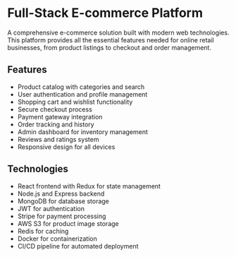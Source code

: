 # Full-Stack E-commerce Platform

A comprehensive e-commerce solution built with modern web technologies. This platform provides all the essential features needed for online retail businesses, from product listings to checkout and order management.

## Features
- Product catalog with categories and search
- User authentication and profile management
- Shopping cart and wishlist functionality
- Secure checkout process
- Payment gateway integration
- Order tracking and history
- Admin dashboard for inventory management
- Reviews and ratings system
- Responsive design for all devices

## Technologies
- React frontend with Redux for state management
- Node.js and Express backend
- MongoDB for database storage
- JWT for authentication
- Stripe for payment processing
- AWS S3 for product image storage
- Redis for caching
- Docker for containerization
- CI/CD pipeline for automated deployment
